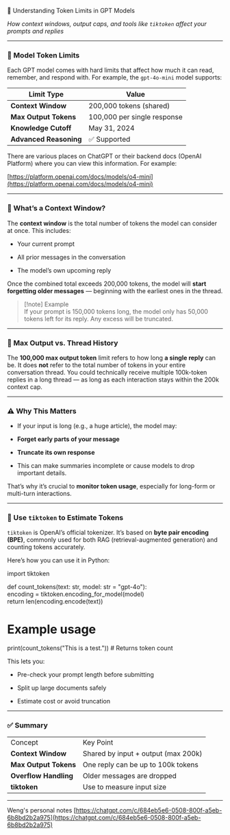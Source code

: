 🧠 Understanding Token Limits in GPT Models

_How context windows, output caps, and tools like `tiktoken` affect your prompts and replies_

---

### 📏 Model Token Limits

Each GPT model comes with hard limits that affect how much it can read, remember, and respond with. For example, the `gpt-4o-mini` model supports:

| Limit Type             | Value                       |
| ---------------------- | --------------------------- |
| **Context Window**     | 200,000 tokens (shared)     |
| **Max Output Tokens**  | 100,000 per single response |
| **Knowledge Cutoff**   | May 31, 2024                |
| **Advanced Reasoning** | ✅ Supported                 |

There are various places on ChatGPT or their backend docs (OpenAI Platform) where you can view this information. For example:

[https://platform.openai.com/docs/models/o4-mini](https://platform.openai.com/docs/models/o4-mini)  

---

### 🔁 What’s a Context Window?

The **context window** is the total number of tokens the model can consider at once. This includes:

- Your current prompt
    
- All prior messages in the conversation
    
- The model’s own upcoming reply
    

Once the combined total exceeds 200,000 tokens, the model will **start forgetting older messages** — beginning with the earliest ones in the thread.

> [!note] Example  
> If your prompt is 150,000 tokens long, the model only has 50,000 tokens left for its reply. Any excess will be truncated.
> 
>   

---

### 🧠 Max Output vs. Thread History

The **100,000 max output token** limit refers to how long **a single reply** can be. It does **not** refer to the total number of tokens in your entire conversation thread. You could technically receive multiple 100k-token replies in a long thread — as long as each interaction stays within the 200k context cap.

---

### ⚠️ Why This Matters

- If your input is long (e.g., a huge article), the model may:
    

- **Forget early parts of your message**
    
- **Truncate its own response**
    

- This can make summaries incomplete or cause models to drop important details.
    

That’s why it’s crucial to **monitor token usage**, especially for long-form or multi-turn interactions.

---

### 🧰 Use `tiktoken` to Estimate Tokens

`tiktoken` is OpenAI’s official tokenizer. It’s based on **byte pair encoding (BPE)**, commonly used for both RAG (retrieval-augmented generation) and counting tokens accurately.

Here’s how you can use it in Python:

import tiktoken  
  
def count_tokens(text: str, model: str = "gpt-4o"):  
    encoding = tiktoken.encoding_for_model(model)  
    return len(encoding.encode(text))  
  
# Example usage  
print(count_tokens("This is a test."))  # Returns token count

This lets you:

- Pre-check your prompt length before submitting
    
- Split up large documents safely
    
- Estimate cost or avoid truncation
    

---

### ✅ Summary

|   |   |
|---|---|
|Concept|Key Point|
|**Context Window**|Shared by input + output (max 200k)|
|**Max Output Tokens**|One reply can be up to 100k tokens|
|**Overflow Handling**|Older messages are dropped|
|**tiktoken**|Use to measure input size|

---

Weng's personal notes
[https://chatgpt.com/c/684eb5e6-0508-800f-a5eb-6b8bd2b2a975](https://chatgpt.com/c/684eb5e6-0508-800f-a5eb-6b8bd2b2a975)